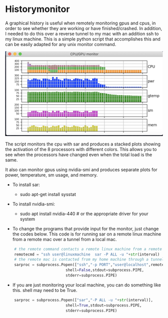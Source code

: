 # Historymonitor

A graphical history is useful when remotely monitoring gpus and cpus, in order to see whether they are working or have finished/crashed.  In addition, I needed to do this over a reverse tunnel to my mac with an addition ssh to my linux machine.  This is a simple python script that accomplishes this and can be easily adapted for any unix monitor command.

![](history1.png)

The script monitors the cpu with sar and produces a stacked plots showing the activation of the 8 processors with different colors.  This allows you to see when the processors have changed even when the total load is the same.

It also can monitor gpus using nvidia-smi and produces separate plots for power, temperature, sm usage, and memory.

- To install sar:
  - sudo apt-get install sysstat
- To install nvidia-smi:
  - sudo apt install nvidia-440       # or the appropriate driver for your system

- To change the programs that provide input for the monitor, just change the codes below.  This code is for running sar on a remote linux machine from a remote mac over a tunnel from a local mac.
```python
    # the remote command contacts a remote linux machine from a remote mac and run sar to get the cpu activity
    remotecmd = "ssh user@linuxmachine  sar -P ALL -u "+str(interval)
    # the remote mac is contacted from my home machine through a tunnel over PORT
    sarproc = subprocess.Popen(["ssh","-p PORT","user@localhost",remotecmd],
                           shell=False,stdout=subprocess.PIPE,
                           stderr=subprocess.PIPE)
```
- If you are just monitoring your local machine, you can do something like this. shell may need to be True.
```python
    sarproc = subprocess.Popen(["sar","-P ALL -u "+str(interval)],
                           shell=True,stdout=subprocess.PIPE,
                           stderr=subprocess.PIPE)
```
